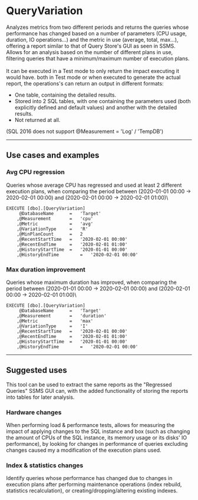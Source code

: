 # QueryVariation
Analyzes metrics from two different periods and returns the queries whose performance has changed based on a number of parameters (CPU usage, duration, IO operations...) and the metric in use (average, total, max...), offering a report similar to that of Query Store's GUI as seen in SSMS.\
Allows for an analysis based on the number of different plans in use, filtering queries that have a minimum/maximum number of execution plans.\
\
It can be executed in a Test mode to only return the impact executing it would have. both in Test mode or when executed to generate the actual report, the operations's can return an output in different formats:
- One table, containing the detailed results.
- Stored into 2 SQL tables, with one containing the parameters used (both explicitly defined and default values) and another with the detailed results.
- Not returned at all.

(SQL 2016 does not support @Measurement = 'Log' / 'TempDB')

---
## Use cases and examples
### Avg CPU regression
Queries whose average CPU has regressed and used at least 2 different execution plans, when comparing the period between (2020-01-01 00:00 -> 2020-02-01 00:00) and (2020-02-01 00:00 -> 2020-02-01 01:00)\
``` 
EXECUTE [dbo].[QueryVariation]
	 @DatabaseName		=	'Target'
	,@Measurement		=	'cpu'
	,@Metric			=	'avg'
	,@VariationType		=	'R'
	,@MinPlanCount		=	2
	,@RecentStartTime	=	'2020-02-01 00:00'
	,@RecentEndTime		=	'2020-02-01 01:00'
	,@HistoryStartTime	=	'2020-01-01 00:00'
	,@HistoryEndTime		=	'2020-02-01 00:00'
```

### Max duration improvement
Queries whose maximum duration has improved, when comparing the period between (2020-01-01 00:00 -> 2020-02-01 00:00) and (2020-02-01 00:00 -> 2020-02-01 01:00)\
```
EXECUTE [dbo].[QueryVariation]
	 @DatabaseName		=	'Target'
	,@Measurement		=	'duration'
	,@Metric			=	'max'
	,@VariationType		=	'I'
	,@RecentStartTime	=	'2020-02-01 00:00'
	,@RecentEndTime		=	'2020-02-01 01:00'
	,@HistoryStartTime	=	'2020-01-01 00:00'
	,@HistoryEndTime		=	'2020-02-01 00:00'
```
---

## Suggested uses
This tool can be used to extract the same reports as the "Regressed Queries" SSMS GUI can, with the added functionality of storing the reports into tables for later analysis.
### Hardware changes
When performing load & performance tests, allows for measuring the impact of applying changes to the SQL instance and box (such as changing the amount of CPUs of the SQL instance, its memory usage or its disks' IO performance), by looking for changes in performance of queries excluding changes caused my a modification of the execution plans used.
### Index & statistics changes
Identify queries whose performance has changed due to changes in execution plans after performing maintenance operations (index rebuild, statistics recalculation), or creating/dropping/altering existing indexes.